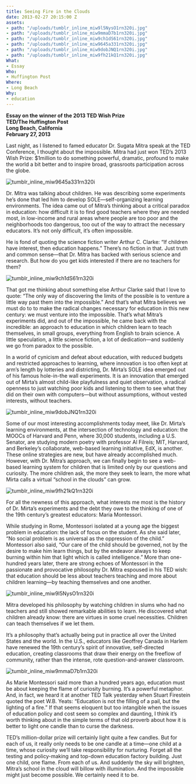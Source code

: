 ```yaml
---
title: Seeing Fire in the Clouds
date: 2013-02-27 20:15:00 Z
assets:
- path: "/uploads/tumblr_inline_miw9l5NysO1rn320i.jpg"
- path: "/uploads/tumblr_inline_miw9mmaD7b1rn320i.jpg"
- path: "/uploads/tumblr_inline_miw9ch1dS61rn320i.jpg"
- path: "/uploads/tumblr_inline_miw9645a331rn320i.jpg"
- path: "/uploads/tumblr_inline_miw9dobJNQ1rn320i.jpg"
- path: "/uploads/tumblr_inline_miw9fh21kQ1rn320i.jpg"
What:
- Essay
Who:
- Huffington Post
Where:
- Long Beach
Why:
- education
---
```


**Essay on the winner of the 2013 TED Wish Prize**  
**TED/The Huffington Post**  
**Long Beach, California**  
**February  27,  2013**

Last night, as I listened to famed educator Dr. Sugata Mitra speak at the TED Conference, I thought about the impossible.  Mitra had just won TED’s 2013 Wish Prize: $1million to do something powerful, dramatic, profound to make the world a bit better and to inspire broad, grassroots participation across the globe.

![tumblr_inline_miw9645a331rn320i](/uploads/tumblr_inline_miw9645a331rn320i.jpg)

Dr. Mitra was talking about children.  He was describing some experiments he’s done that led him to develop SOLE—self-organizing learning environments.  The idea came out of Mitra’s thinking about a critical paradox in education:  how difficult it is to find good teachers where they are needed most, in low-income and rural areas where people are too poor and the neighborhoods too dangerous, too out of the way to attract the necessary educators. It’s not only difficult, it’s often impossible.

He is fond of quoting the science fiction writer Arthur C. Clarke: “If children have interest, then education happens.” There’s no fiction in that.  Just truth and common sense—that Dr. Mitra has backed with serious science and research. But how do you get kids interested if there are no teachers for them?

![tumblr_inline_miw9ch1dS61rn320i](/uploads/tumblr_inline_miw9ch1dS61rn320i.jpg)

That got me thinking about something else Arthur Clarke said that I love to quote: “The only way of discovering the limits of the possible is to venture a little way past them into the impossible.”  And that’s what Mitra believes we must do to to make the radical changes necessary for education in this new century: we must venture into the impossible.  That’s what Mitra’s experiments did, and out of the impossible, he came back with the incredible: an approach to education in which children learn to teach themselves, in small groups, everything from English to brain science. A little speculation, a little science fiction, a lot of dedication—and suddenly we go from paradox to the possible.

In a world of cynicism and defeat about education, with reduced budgets and restricted approaches to learning, where innovation is too often kept at arm’s length by lotteries and districting, Dr. Mirta’s SOLE idea emerged out of his famous hole-in-the wall experiments. It is an innovation that emerged out of Mirta’s almost child-like playfulness and quiet observation, a radical openness to just watching poor kids and listening to them to see what they did on their own with computers—but without assumptions, without vested interests, without teachers.

![tumblr_inline_miw9dobJNQ1rn320i](/uploads/tumblr_inline_miw9dobJNQ1rn320i.jpg)

Some of our most interesting accomplishments today meet, like Dr. Mirta’s learning environments, at the intersection of technology and education: the MOOCs of Harvard and Penn, where 30,000 students, including a U.S. Senator, are studying modern poetry with professor Al Filreis; MIT, Harvard, and Berkeley’s collaborate, web-based learning initiative, EdX, is another. These online strategies are new, but have already accomplished much. However, with Dr. Mitra’s approach, we can finally begin to see a web-based learning system for children that is limited only by our questions and curiosity. The more children ask, the more they seek to learn, the more what Mirta calls a virtual “school in the clouds” can grow.

![tumblr_inline_miw9fh21kQ1rn320i](/uploads/tumblr_inline_miw9fh21kQ1rn320i.jpg)

For all the newness of this approach, what interests me most is the history of Dr. Mirta’s experiments and the debt they owe to the thinking of one of the 19th century’s greatest educators: Maria Montessori.

While studying in Rome, Montessori isolated at a young age the biggest problem in education: the lack of focus on the student. As she said later, “No social problem is as universal as the oppression of the child.” Montessori also said, “Our care of the child should be governed, not by the desire to make him learn things, but by the endeavor always to keep burning within him that light which is called intelligence.” More than one-hundred years later, there are strong echoes of Montessori in the passionate and provocative philosophy Dr. Mitra espoused in his TED wish: that education should be less about teachers teaching and more about children learning—by teaching themselves and one another.  

![tumblr_inline_miw9l5NysO1rn320i](/uploads/tumblr_inline_miw9l5NysO1rn320i.jpg)

Mitra developed his philosophy by watching children in slums who had no teachers and still showed remarkable abilities to learn.  He discovered what children already know: there are virtues in some cruel necessities.  Children can teach themselves if we let them.

It’s a philosophy that’s actually being put in practice all over the United States and the world. In the U.S., educators like Geoffrey Canada in Harlem have renewed the 19th century’s spirit of innovative, self-directed education, creating classrooms that draw their energy on the freeflow of community, rather than the intense, rote question-and-answer classroom. 

![tumblr_inline_miw9mmaD7b1rn320i](/uploads/tumblr_inline_miw9mmaD7b1rn320i.jpg)

As Marie Montessori said more than a hundred years ago, education must be about keeping the flame of curiosity burning. It’s a powerful metaphor. And, in fact, we heard it at another TED Talk yesterday when Stuart Firestein quoted the poet W.B. Yeats: “Education is not the filling of a pail, but the lighting of a fire.”  If that seems eloquent but too intangible when the issues of education policy and cost seem so complex and daunting, I think it’s worth thinking about in the simple terms of that old proverb about how it is better to light one candle than to curse the darkness.

TED’s million-dollar prize will certainly light quite a few candles. But for each of us, it really only needs to be one candle at a time—one child at a time, whose curiosity we’ll take responsibility for nurturing.  Forget all the testing and policy-making and top-down education factory building.  Just one child, one flame.  From each of us.  And suddenly the sky will brighten, Mitra’s school in the cloud will billow with illumination.  And the impossible might just become possible.  We certainly need it to be.
